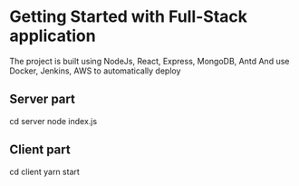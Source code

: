 # Getting Started with Full-Stack application

The project is built using NodeJs, React, Express, MongoDB, Antd
And use Docker, Jenkins, AWS to automatically deploy

## Server part

cd server
node index.js

## Client part

cd client
yarn start
